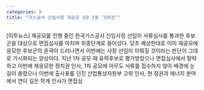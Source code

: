 ```yaml
---
categories: b
title: "가스공사 신임사장 재공모 3강 2중 ‘5파전’"
---
```

[이투뉴스] 재공모를 진행 중인 한국가스공사 신임사장 선임이 서류심사를 통과한 후보군을 대상으로 면접심사를 마치며 최종단계로 들어섰다. 당초 예상한대로 이미 재공모에 응모한 후보군의 윤곽이 드러나면서 이번에는 사장 선임이 이뤄질 것이라는 판단이 그대로 가시화되는 양상이다. 지난 1차 공모 때 유력후보로 평가받았으나 면접심사에서 탈락하고 이번에 재응모한 정치권 인사, 1차 공모에 아무도 서류를 접수하지 않아 배경에 눈길이 쏠렸으나 이번에 출사표를 던진 산업통상자원부 고위 인사, 현 정권과 에너지 분야에서 연이 깊은 학계 인사가 면접심